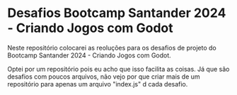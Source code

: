 # Desafios Bootcamp Santander 2024 - Criando Jogos com Godot

Neste repositório colocarei as reoluções para os desafios de projeto do Bootcamp Santander 2024 - Criando Jogos com Godot.

Optei por um repositório pois eu acho que isso facilita as coisas. Já que são desafios com poucos arquivos, não vejo por que criar mais de um repositório para apenas um arquivo "index.js" d cada desafio.